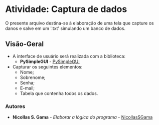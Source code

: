 # Atividade: Captura de dados
O presente arquivo destina-se à elaboração de uma tela que capture os danos e salve em um '.txt' simulando um banco de dados.

## Visão-Geral
* A interface de usuário será realizada com a biblioteca:
  * **PySimpleGUI** - [PySimpleGUI](https://www.pysimplegui.org/en/latest/)  
* Capturar os seguintes elementos:
  * Nome;
  * Sobrenome;
  * Senha;
  * E-mail;
  * Tabela que contenha todos os dados.

### Autores
 * **Nicollas S. Gama** - *Elaborar a lógica do programa* - [NicollasSGama](https://github.com/NicollasSGama)
